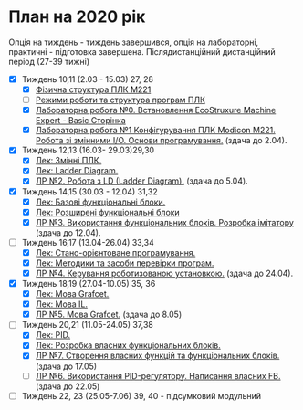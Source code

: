 # План на 2020 рік

Опція на тиждень - тиждень завершився, опція на лабораторні, практичні - підготовка завершена.
Післядистанційний дистанційний період (27-39 тижні)

- [x] Тиждень 10,11 (2.03 - 15.03) 27, 28
  - [x] [Фізична структура ПЛК M221](https://romamirkevich.github.io/PLCBeginner/%D0%9B%D0%B5%D0%BA%D1%86%D1%96%D1%97/01_HardM221.html)
  - [ ] [Режими роботи та структура програм ПЛК](https://romamirkevich.github.io/PLCBeginner/%D0%9B%D0%B5%D0%BA%D1%86%D1%96%D1%97/1_Modes.html)
  - [x] [Лабораторна робота №0. Встановлення EcoStruxure Machine Expert - Basic Сторінка](https://romamirkevich.github.io/PLCBeginner/%D0%9B%D0%B0%D0%B1%D0%BE%D1%80%D0%B0%D1%82/lab0_install.html)
  - [x] [Лабораторна робота №1 Конфігурування ПЛК Modicon M221. Робота зі змінними I/O. Основи програмування.](https://romamirkevich.github.io/PLCBeginner/%D0%9B%D0%B0%D0%B1%D0%BE%D1%80%D0%B0%D1%82/lab1_hard.html) (здача до 2.04).
- [x] Тиждень 12,13 (16.03- 29.03)29,30
  - [x] [Лек: Змінні ПЛК.](https://romamirkevich.github.io/PLCBeginner/%D0%9B%D0%B5%D0%BA%D1%86%D1%96%D1%97/8_vars.html) 
  - [x] [Лек: Ladder Diagram.](https://romamirkevich.github.io/PLCBeginner/%D0%9B%D0%B5%D0%BA%D1%86%D1%96%D1%97/3_LD.html) 
  - [x] [ЛР №2. Робота з LD (Ladder Diagram).](https://romamirkevich.github.io/PLCBeginner/%D0%9B%D0%B0%D0%B1%D0%BE%D1%80%D0%B0%D1%82/lab2_LD.html) (здача до 5.04).
- [x] Тиждень 14,15 (30.03 - 12.04) 31,32
  - [x] [Лек: Базові функціональні блоки.](https://romamirkevich.github.io/PLCBeginner/%D0%9B%D0%B5%D0%BA%D1%86%D1%96%D1%97/4_fb.html)
  - [x] [Лек: Розширені функціональні блоки](https://romamirkevich.github.io/PLCBeginner/%D0%9B%D0%B5%D0%BA%D1%86%D1%96%D1%97/11_exp_fb.html)
  - [x] [ЛР №3. Використання функціональних блоків. Розробка імітатору](https://romamirkevich.github.io/PLCBeginner/%D0%9B%D0%B0%D0%B1%D0%BE%D1%80%D0%B0%D1%82/lab3_FB.html) (здача до 12.04).
- [ ] Тиждень 16,17 (13.04-26.04) 33,34
  - [x] [Лек: Стано-орієнтоване програмування.](https://romamirkevich.github.io/PLCBeginner/%D0%9B%D0%B5%D0%BA%D1%86%D1%96%D1%97/statebase.html)
  - [x] [Лек: Методики та засоби перевірки програм.](https://romamirkevich.github.io/PLCBeginner/%D0%9B%D0%B5%D0%BA%D1%86%D1%96%D1%97/testing.html) 
  - [x] [ЛР №4. Керування роботизованою установкою.](https://romamirkevich.github.io/PLCBeginner/%D0%9B%D0%B0%D0%B1%D0%BE%D1%80%D0%B0%D1%82/lab4_robot.html) (здача до 24.04).
- [x] Тиждень 18,19 (27.04-10.05) 35, 36
  - [x] [Лек: Мова Grafcet.](https://romamirkevich.github.io/PLCBeginner/%D0%9B%D0%B5%D0%BA%D1%86%D1%96%D1%97/6_SFC.html)
  - [x] [Лек: Мова IL.](https://romamirkevich.github.io/PLCBeginner/%D0%9B%D0%B5%D0%BA%D1%86%D1%96%D1%97/st.html)
  - [x] [ЛР №5. Мова Grafcet.](https://romamirkevich.github.io/PLCBeginner/%D0%9B%D0%B0%D0%B1%D0%BE%D1%80%D0%B0%D1%82/lab5_SFC.html) (здача до 8.05)
- [ ] Тиждень 20,21 (11.05-24.05) 37,38
  - [x] [Лек: PID.](https://romamirkevich.github.io/PLCBeginner/%D0%9B%D0%B5%D0%BA%D1%86%D1%96%D1%97/4_1_PID.html)
  - [x] [Лек: Розробка власних функціональних блоків.](https://romamirkevich.github.io/PLCBeginner/%D0%9B%D0%B5%D0%BA%D1%86%D1%96%D1%97/DFB.html) 
  - [x] [ЛР №7. Створення власних функцій та функціональних блоків.](https://romamirkevich.github.io/PLCBeginner/%D0%9B%D0%B0%D0%B1%D0%BE%D1%80%D0%B0%D1%82/lab6_PID.html) (здача до 17.05)
  - [ ] [ЛР №6. Використання PID-регулятору. Написання власних FB.](https://romamirkevich.github.io/PLCBeginner/%D0%9B%D0%B0%D0%B1%D0%BE%D1%80%D0%B0%D1%82/lab6_PID.html) (здача до 22.05)
- [ ] Тиждень 22, 23 (25.05-7.06) 39, 40 - підсумковий модульний